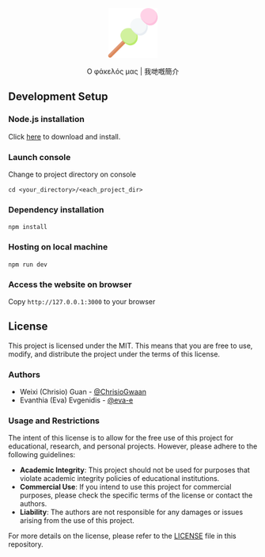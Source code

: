 <div align="center">
  <img width="100" src="public/images/dango.png" alt="Spotube Logo">

<p>Ο φάκελός μας | 我哋嘅簡介</p>

</div>

## Development Setup

### **Node.js** installation

Click [here](https://nodejs.org/en) to download and install.

### Launch console

Change to project directory on console

```
cd <your_directory>/<each_project_dir>
```

### Dependency installation

```
npm install
```

### Hosting on local machine

```
npm run dev
```

### Access the website on browser

Copy `http://127.0.0.1:3000` to your browser

## License

This project is licensed under the MIT. This means that you are free to use, modify, and distribute the project under the terms of this license.

### Authors

- Weixi (Chrisio) Guan - [@ChrisioGwaan](https://github.com/ChrisioGwaan)
- Evanthia (Eva) Evgenidis - [@eva-e](https://github.com/eva-e)

### Usage and Restrictions

The intent of this license is to allow for the free use of this project for educational, research, and personal projects. However, please adhere to the following guidelines:
- **Academic Integrity**: This project should not be used for purposes that violate academic integrity policies of educational institutions.
- **Commercial Use**: If you intend to use this project for commercial purposes, please check the specific terms of the license or contact the authors.
- **Liability**: The authors are not responsible for any damages or issues arising from the use of this project.

For more details on the license, please refer to the [LICENSE](/LICENSE) file in this repository.
